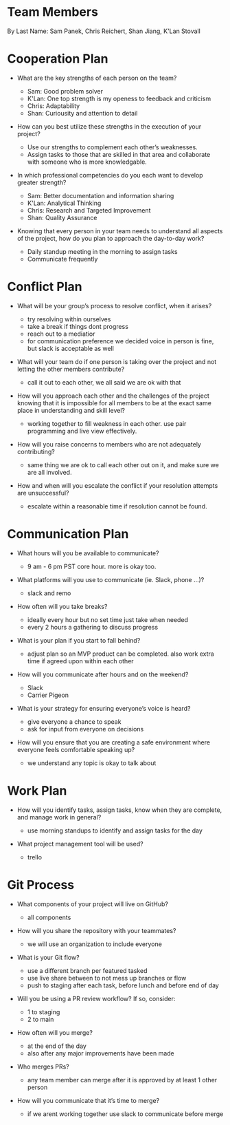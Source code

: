 # Team Members

By Last Name: Sam Panek, Chris Reichert, Shan Jiang, K'Lan Stovall

# Cooperation Plan

- What are the key strengths of each person on the team?
  - Sam: Good problem solver
  - K'Lan: One top strength is my openess to feedback and criticism
  - Chris: Adaptability
  - Shan: Curiousity and attention to detail

- How can you best utilize these strengths in the execution of your project?
  - Use our strengths to complement each other’s weaknesses.
  - Assign tasks to those that are skilled in that area and collaborate with someone who is more knowledgable.

- In which professional competencies do you each want to develop greater strength?
  - Sam: Better documentation and information sharing
  - K'Lan: Analytical Thinking
  - Chris: Research and Targeted Improvement
  - Shan: Quality Assurance

- Knowing that every person in your team needs to understand all aspects of the project, how do you plan to approach the day-to-day work?
  - Daily standup meeting in the morning to assign tasks
  - Communicate frequently

# Conflict Plan

- What will be your group’s process to resolve conflict, when it arises?
  - try resolving within ourselves
  - take a break if things dont progress
  - reach out to a mediatior
  - for communication preference we decided voice in person is fine, but slack is acceptable as well

- What will your team do if one person is taking over the project and not letting the other members contribute?
  - call it out to each other, we all said we are ok with that

- How will you approach each other and the challenges of the project knowing that it is impossible for all members to be at the exact same place in understanding and skill level?
  - working together to fill weakness in each other. use pair programming and live view effectively.

- How will you raise concerns to members who are not adequately contributing?
  - same thing we are ok to call each other out on it, and make sure we are all involved.

- How and when will you escalate the conflict if your resolution attempts are unsuccessful?
  - escalate within a reasonable time if resolution cannot be found.

# Communication Plan

- What hours will you be available to communicate?
  - 9 am - 6 pm PST core hour. more is okay too.

- What platforms will you use to communicate (ie. Slack, phone …)?
  - slack and remo

- How often will you take breaks?
  - ideally every hour but no set time just take when needed
  - every 2 hours a gathering to discuss progress

- What is your plan if you start to fall behind?
  - adjust plan so an MVP product can be completed. also work extra time if agreed upon within each other

- How will you communicate after hours and on the weekend?
  - Slack
  - Carrier Pigeon

- What is your strategy for ensuring everyone’s voice is heard?
  - give everyone a chance to speak
  - ask for input from everyone on decisions

- How will you ensure that you are creating a safe environment where everyone feels comfortable speaking up?
  - we understand any topic is okay to talk about

# Work Plan

- How will you identify tasks, assign tasks, know when they are complete, and manage work in general?
  - use morning standups to identify and assign tasks for the day

- What project management tool will be used?
  - trello

# Git Process

- What components of your project will live on GitHub?
  - all components

- How will you share the repository with your teammates?
  - we will use an organization to include everyone

- What is your Git flow?
  - use a different branch per featured tasked
  - use live share between to not mess up branches or flow
  - push to staging after each task, before lunch and before end of day

- Will you be using a PR review workflow? If so, consider:
  - 1 to staging
  - 2 to main

- How often will you merge?
  - at the end of the day
  - also after any major improvements have been made

- Who merges PRs?
  - any team member can merge after it is approved by at least 1 other person

- How will you communicate that it’s time to merge?
  - if we arent working together use slack to communicate before merge
